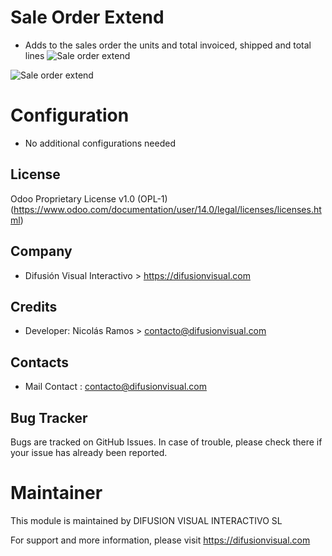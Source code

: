 # Sale Order Extend
* Adds to the sales order the units and total invoiced, shipped and total lines
![Sale order extend](/static/description/image1.png)

![Sale order extend](/static/description/image2.png)


Configuration
=============
* No additional configurations needed

License
-------
Odoo Proprietary License v1.0 (OPL-1)
(https://www.odoo.com/documentation/user/14.0/legal/licenses/licenses.html)

Company
-------
* Difusión Visual Interactivo > https://difusionvisual.com

Credits
-------
* Developer:
    Nicolás Ramos > contacto@difusionvisual.com
    
Contacts
--------
* Mail Contact : contacto@difusionvisual.com

Bug Tracker
-----------
Bugs are tracked on GitHub Issues. In case of trouble, please check there if your issue has already been reported.

Maintainer
==========
This module is maintained by DIFUSION VISUAL INTERACTIVO SL

For support and more information, please visit https://difusionvisual.com

